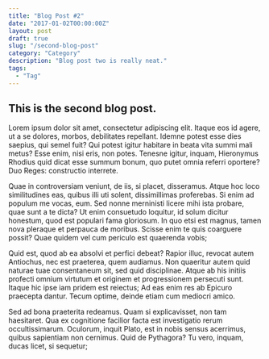 ```yaml
---
title: "Blog Post #2"
date: "2017-01-02T00:00:00Z"
layout: post
draft: true
slug: "/second-blog-post"
category: "Category"
description: "Blog post two is really neat."
tags:
  - "Tag"
---
```


## This is the second blog post.

<p>Lorem ipsum dolor sit amet, consectetur adipiscing elit. Itaque eos id agere, ut a se dolores, morbos, debilitates repellant. Idemne potest esse dies saepius, qui semel fuit? Qui potest igitur habitare in beata vita summi mali metus? Esse enim, nisi eris, non potes. Tenesne igitur, inquam, Hieronymus Rhodius quid dicat esse summum bonum, quo putet omnia referri oportere? Duo Reges: constructio interrete. </p>
<p>Quae in controversiam veniunt, de iis, si placet, disseramus. Atque hoc loco similitudines eas, quibus illi uti solent, dissimillimas proferebas. Si enim ad populum me vocas, eum. Sed nonne merninisti licere mihi ista probare, quae sunt a te dicta? Ut enim consuetudo loquitur, id solum dicitur honestum, quod est populari fama gloriosum. In quo etsi est magnus, tamen nova pleraque et perpauca de moribus. Scisse enim te quis coarguere possit? Quae quidem vel cum periculo est quaerenda vobis; </p>
<p>Quid est, quod ab ea absolvi et perfici debeat? Rapior illuc, revocat autem Antiochus, nec est praeterea, quem audiamus. Non quaeritur autem quid naturae tuae consentaneum sit, sed quid disciplinae. Atque ab his initiis profecti omnium virtutum et originem et progressionem persecuti sunt. Itaque hic ipse iam pridem est reiectus; Ad eas enim res ab Epicuro praecepta dantur. Tecum optime, deinde etiam cum mediocri amico. </p>
<p>Sed ad bona praeterita redeamus. Quam si explicavisset, non tam haesitaret. Qua ex cognitione facilior facta est investigatio rerum occultissimarum. Oculorum, inquit Plato, est in nobis sensus acerrimus, quibus sapientiam non cernimus. Quid de Pythagora? Tu vero, inquam, ducas licet, si sequetur; </p>
